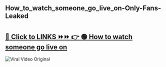 
 ## How_to_watch_someone_go_live_on-Only-Fans-Leaked

# <h2><a href="https://clipsfans.com/How_to_watch_someone_go_live_on&ref=git">🔗 Click to LINKS ⏩⏩ 👉 🟢 How to watch someone go live on </a></h2>

<a href="https://clipsfans.com/How_to_watch_someone_go_live_on&ref=git" rel="nofollow" data-target="animated-image.originalLink"><img src="https://i.ibb.co.com/xMMVF88/686577567.gif" alt="Viral Video Original" style="max-width: 100%; display: inline-block;" data-target="animated-image.originalImage"></a>
